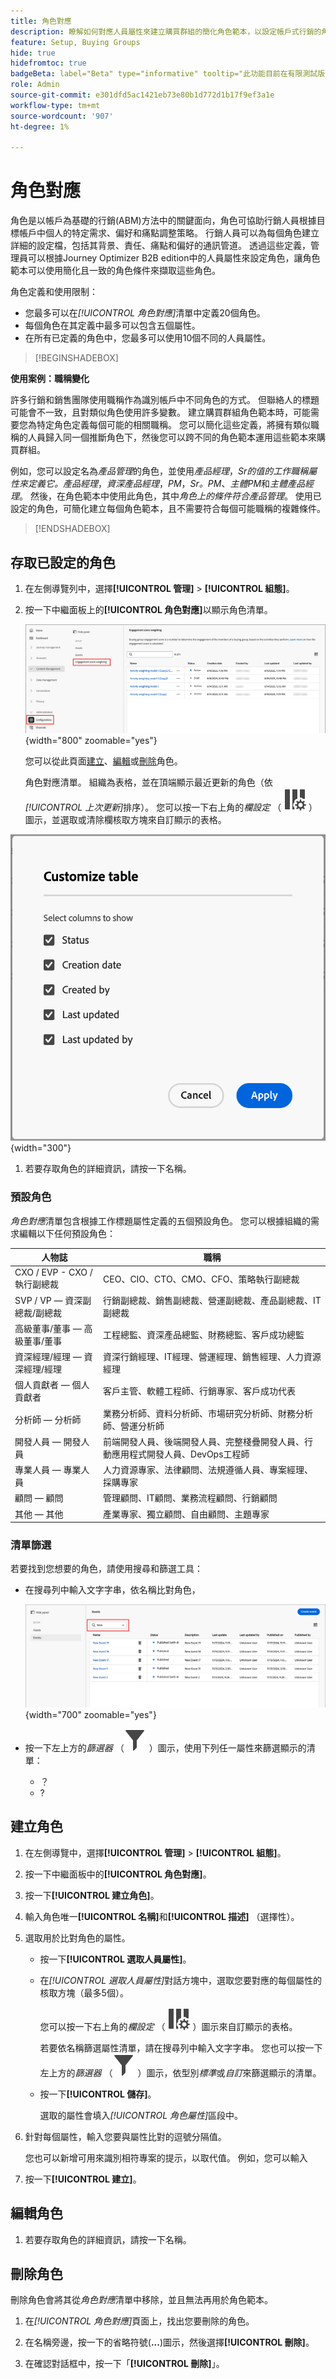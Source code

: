 ```yaml
---
title: 角色對應
description: 瞭解如何對應人員屬性來建立購買群組的簡化角色範本，以設定帳戶式行銷的角色。
feature: Setup, Buying Groups
hide: true
hidefromtoc: true
badgeBeta: label="Beta" type="informative" tooltip="此功能目前在有限測試版中提供"
role: Admin
source-git-commit: e301dfd5ac1421eb73e80b1d772d1b17f9ef3a1e
workflow-type: tm+mt
source-wordcount: '907'
ht-degree: 1%

---
```


# 角色對應

角色是以帳戶為基礎的行銷(ABM)方法中的關鍵面向，角色可協助行銷人員根據目標帳戶中個人的特定需求、偏好和痛點調整策略。 行銷人員可以為每個角色建立詳細的設定檔，包括其背景、責任、痛點和偏好的通訊管道。 透過這些定義，管理員可以根據Journey Optimizer B2B edition中的人員屬性來設定角色，讓角色範本可以使用簡化且一致的角色條件來擷取這些角色。

<!-- Currently there is no insight into what persona goes into what role. With buying group agent, when asked questions about, what should be the size of the buying group, what persona should be in that buying group, what role do they play, etc, then agent will analyze all the data, (opportunity data, engagement data, sales conversation, etc) and informs the user that the buying group needs 7 persona, e.g.CMO, VP of marketing, marketing leader, Marketing ops, etc. 

Then based on what agent informed, users can create a template with those personas. -->
角色定義和使用限制：

* 您最多可以在&#x200B;_[!UICONTROL 角色對應]_&#x200B;清單中定義20個角色。
* 每個角色在其定義中最多可以包含五個屬性。
* 在所有已定義的角色中，您最多可以使用10個不同的人員屬性。

>[!BEGINSHADEBOX]

**使用案例：職稱變化**

許多行銷和銷售團隊使用職稱作為識別帳戶中不同角色的方式。 但聯絡人的標題可能會不一致，且對類似角色使用許多變數。 建立購買群組角色範本時，可能需要您為特定角色定義每個可能的相關職稱。 您可以簡化這些定義，將擁有類似職稱的人員歸入同一個推斷角色下，然後您可以跨不同的角色範本運用這些範本來購買群組。

例如，您可以設定名為&#x200B;_產品管理_&#x200B;的角色，並使用&#x200B;_產品經理_，_Sr的值的工作職稱屬性來定義它。產品經理_，_資深產品經理_，_PM_，_Sr。PM_、_主體PM_&#x200B;和&#x200B;_主體產品經理_。 然後，在角色範本中使用此角色，其中&#x200B;_角色上的條件符合產品管理_。 使用已設定的角色，可簡化建立每個角色範本，且不需要符合每個可能職稱的複雜條件。

>[!ENDSHADEBOX]

## 存取已設定的角色

1. 在左側導覽列中，選擇&#x200B;**[!UICONTROL 管理]** > **[!UICONTROL 組態]**。

1. 按一下中繼面板上的&#x200B;**[!UICONTROL 角色對應]**&#x200B;以顯示角色清單。

   ![存取設定的角色](./assets/configuration-engagement-scoring-list.png){width="800" zoomable="yes"}

   您可以從此頁面[建立](#create-an-engagement-score-model)、[編輯](#change-the-engagement-weighting-settings)或[刪除](#delete-a-persona)角色。

   角色對應清單。 組織為表格，並在頂端顯示最近更新的角色（依&#x200B;_[!UICONTROL 上次更新]_&#x200B;排序）。 您可以按一下右上角的&#x200B;_欄設定_ （ ![欄設定](../assets/do-not-localize/icon-column-settings.svg) ）圖示，並選取或清除欄核取方塊來自訂顯示的表格。

![要顯示在角色對應清單中的欄](./assets/configuration-engagement-scoring-list-columns.png){width="300"}

1. 若要存取角色的詳細資訊，請按一下名稱。

### 預設角色

_角色對應_&#x200B;清單包含根據工作標題屬性定義的五個預設角色。 您可以根據組織的需求編輯以下任何預設角色：

| 人物誌 | 職稱 |
| ------- | ---------- |
| CXO / EVP - CXO /執行副總裁 | CEO、CIO、CTO、CMO、CFO、策略執行副總裁 |
| SVP / VP — 資深副總裁/副總裁 | 行銷副總裁、銷售副總裁、營運副總裁、產品副總裁、IT副總裁 |
| 高級董事/董事 — 高級董事/董事 | 工程總監、資深產品總監、財務總監、客戶成功總監 |
| 資深經理/經理 — 資深經理/經理 | 資深行銷經理、IT經理、營運經理、銷售經理、人力資源經理 |
| 個人貢獻者 — 個人貢獻者 | 客戶主管、軟體工程師、行銷專家、客戶成功代表 |
| 分析師 — 分析師 | 業務分析師、資料分析師、市場研究分析師、財務分析師、營運分析師 |
| 開發人員 — 開發人員 | 前端開發人員、後端開發人員、完整棧疊開發人員、行動應用程式開發人員、DevOps工程師 |
| 專業人員 — 專業人員 | 人力資源專家、法律顧問、法規遵循人員、專案經理、採購專家 |
| 顧問 — 顧問 | 管理顧問、IT顧問、業務流程顧問、行銷顧問 |
| 其他 — 其他 | 產業專家、獨立顧問、自由顧問、主題專家 |

### 清單篩選

若要找到您想要的角色，請使用搜尋和篩選工具：

* 在搜尋列中輸入文字字串，依名稱比對角色，

  ![篩選顯示的事件定義](./assets/configuration-events-defs-list-filtered.png){width="700" zoomable="yes"}

* 按一下左上方的&#x200B;_篩選器_ （![篩選器圖示](../assets/do-not-localize/icon-filter.svg) ）圖示，使用下列任一屬性來篩選顯示的清單：

   * ？
   * ?

## 建立角色

1. 在左側導覽中，選擇&#x200B;**[!UICONTROL 管理]** > **[!UICONTROL 組態]**。

1. 按一下中繼面板中的&#x200B;**[!UICONTROL 角色對應]**。

1. 按一下&#x200B;**[!UICONTROL 建立角色]**。

1. 輸入角色唯一&#x200B;**[!UICONTROL 名稱]**&#x200B;和&#x200B;**[!UICONTROL 描述]** （選擇性）。

1. 選取用於比對角色的屬性。

   * 按一下&#x200B;**[!UICONTROL 選取人員屬性]**。

   * 在&#x200B;_[!UICONTROL 選取人員屬性]_&#x200B;對話方塊中，選取您要對應的每個屬性的核取方塊（最多5個）。

     您可以按一下右上角的&#x200B;_欄設定_ （ ![欄設定](../assets/do-not-localize/icon-column-settings.svg) ）圖示來自訂顯示的表格。

     若要依名稱篩選屬性清單，請在搜尋列中輸入文字字串。 您也可以按一下左上方的&#x200B;_篩選器_ （![篩選器圖示](../assets/do-not-localize/icon-filter.svg) ）圖示，依型別&#x200B;_標準_&#x200B;或&#x200B;_自訂_&#x200B;來篩選顯示的清單。

   * 按一下&#x200B;**[!UICONTROL 儲存]**。

     選取的屬性會填入&#x200B;_[!UICONTROL 角色屬性]_&#x200B;區段中。

1. 針對每個屬性，輸入您要與屬性比對的逗號分隔值。

   您也可以新增可用來識別相符專案的提示，以取代值。 例如，您可以輸入

1. 按一下&#x200B;**[!UICONTROL 建立]**。

## 編輯角色

1. 若要存取角色的詳細資訊，請按一下名稱。


## 刪除角色

刪除角色會將其從&#x200B;_角色對應_&#x200B;清單中移除，並且無法再用於角色範本。

1. 在&#x200B;_[!UICONTROL 角色對應]_&#x200B;頁面上，找出您要刪除的角色。

1. 在名稱旁邊，按一下的省略符號(**...**)圖示，然後選擇&#x200B;**[!UICONTROL 刪除]**。

1. 在確認對話框中，按一下「**[!UICONTROL 刪除]**」。
